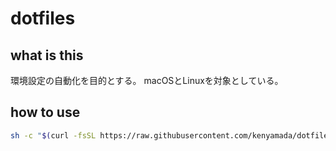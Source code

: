 # dotfiles

## what is this

環境設定の自動化を目的とする。
macOSとLinuxを対象としている。

## how to use

```bash
sh -c "$(curl -fsSL https://raw.githubusercontent.com/kenyamada/dotfiles/main/install.sh)"
```


